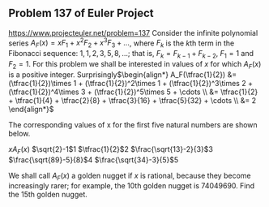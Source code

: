 ## Problem 137 of Euler Project 
https://www.projecteuler.net/problem=137
Consider the infinite polynomial series $A_F(x) = x F_1 + x^2 F_2 + x^3 F_3 + \dots$, where $F_k$ is the $k$th term in the Fibonacci sequence: $1, 1, 2, 3, 5, 8, \dots$; that is, $F_k = F_{k-1} + F_{k-2}$, $F_1 = 1$ and $F_2 = 1$.
For this problem we shall be interested in values of $x$ for which $A_F(x)$ is a positive integer.
Surprisingly$\begin{align*} 
A_F(\tfrac{1}{2})
 &= (\tfrac{1}{2})\times 1 + (\tfrac{1}{2})^2\times 1 + (\tfrac{1}{2})^3\times 2 + (\tfrac{1}{2})^4\times 3 + (\tfrac{1}{2})^5\times 5 + \cdots \\ 
 &= \tfrac{1}{2} + \tfrac{1}{4} + \tfrac{2}{8} + \tfrac{3}{16} + \tfrac{5}{32} + \cdots \\
 &= 2
\end{align*}$

The corresponding values of x for the first five natural numbers are shown below.

$x$$A_F(x)$
$\sqrt{2}-1$1
$\tfrac{1}{2}$2
$\frac{\sqrt{13}-2}{3}$3
$\frac{\sqrt{89}-5}{8}$4
$\frac{\sqrt{34}-3}{5}$5

We shall call $A_F(x)$ a golden nugget if $x$ is rational, because they become increasingly rarer; for example, the 10th golden nugget is 74049690.
Find the 15th golden nugget.